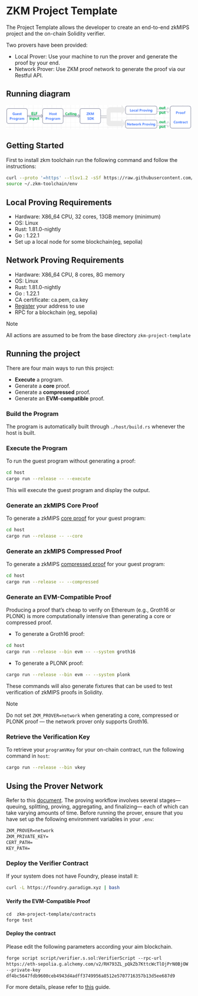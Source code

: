 # ZKM Project Template

The Project Template allows the developer to create an end-to-end zkMIPS project and the on-chain Solidity verifier.

Two provers have been provided:

- Local Prover: Use your machine to run the prover and generate the proof by your end.
- Network Prover: Use ZKM proof network to generate the proof via our Restful API. 

## Running diagram

![image](assets/temp-run-diagram.png)

## Getting Started

First to install zkm toolchain run the following command and follow the instructions:
```sh
curl --proto '=https' --tlsv1.2 -sSf https://raw.githubusercontent.com/zkMIPS/toolchain/refs/heads/main/setup.sh | sh
source ~/.zkm-toolchain/env
```

## Local Proving Requirements

- Hardware: X86_64 CPU, 32 cores, 13GB memory (minimum)
- OS: Linux
- Rust: 1.81.0-nightly
- Go : 1.22.1
- Set up a local node for some blockchain(eg, sepolia)

## Network Proving Requirements

- Hardware: X86_64 CPU, 8 cores, 8G memory
- OS: Linux
- Rust: 1.81.0-nightly
- Go : 1.22.1
- CA certificate: ca.pem, ca.key
- [Register](https://www.zkm.io/apply) your address to use
- RPC for a blockchain (eg, sepolia)

> [!NOTE]
> All actions are assumed to be from the base directory `zkm-project-template`

## Running the project

There are four main ways to run this project: 
- **Execute** a program.
- Generate a **core** proof. 
- Generate a **compressed** proof.
- Generate an **EVM-compatible** proof.

### Build the Program

The program is automatically built through `./host/build.rs` whenever the host is built.

### Execute the Program

To run the guest program without generating a proof:
```sh
cd host
cargo run --release -- --execute
```

This will execute the guest program and display the output.

### Generate an zkMIPS Core Proof

To generate a zkMIPS [core proof](https://docs.zkm.io/dev/prover.html#proof-types) for your guest program:

```sh
cd host
cargo run --release -- --core
```
### Generate an zkMIPS Compressed Proof

To generate a zkMIPS [compressed proof](https://docs.zkm.io/dev/prover.html#proof-types) for your guest program:

```sh
cd host
cargo run --release -- --compressed
```

### Generate an EVM-Compatible Proof
Producing a proof that’s cheap to verify on Ethereum (e.g., Groth16 or PLONK) is more computationally intensive than generating a core or compressed proof.

- To generate a Groth16 proof:
```sh
cd host
cargo run --release --bin evm -- --system groth16
```

- To generate a PLONK proof:
```sh
cargo run --release --bin evm -- --system plonk
```
These commands will also generate fixtures that can be used to test verification of zkMIPS proofs in Solidity.

>[!NOTE]
> Do not set `ZKM_PROVER=network` when generating a core, compressed or PLONK proof — the network prover only supports Groth16.


### Retrieve the Verification Key

To retrieve your `programVKey` for your on-chain contract, run the following command in `host`:

```sh
cargo run --release --bin vkey
```

## Using the Prover Network

Refer to this [document](https://docs.zkm.io/dev/prover.html#network-prover).
The proving workflow involves several stages—queuing, splitting, proving, aggregating, and finalizing—
each of which can take varying amounts of time. Before running the prover, ensure that you have set up the following environment variables in your `.env`:

```env
ZKM_PROVER=network
ZKM_PRIVATE_KEY=
CERT_PATH=
KEY_PATH=
```

### Deploy the Verifier Contract

If your system does not have Foundry, please install it:

```sh
curl -L https://foundry.paradigm.xyz | bash
```
#### Verify the EVM-Compatible Proof

```
cd  zkm-project-template/contracts
forge test
```

#### Deploy the contract

Please edit the following parameters according your aim blockchain.

```
forge script script/verifier.s.sol:VerifierScript --rpc-url https://eth-sepolia.g.alchemy.com/v2/RH793ZL_pQkZb7KttcWcTlOjPrN0BjOW --private-key df4bc5647fdb9600ceb4943d4adff3749956a8512e5707716357b13d5ee687d9
```

For more details, please refer to [this](contracts/README.md) guide.
